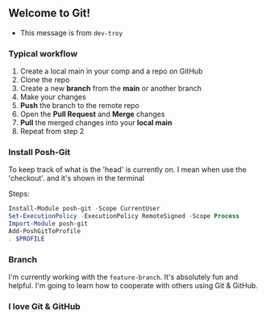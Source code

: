## Welcome to Git!

- This message is from `dev-troy` 
### Typical workflow
1. Create a local main in your comp and a repo on GitHub
2. Clone the repo
2. Create a new **branch** from the **main** or another branch
3. Make your changes
4. **Push** the branch to the remote repo
5. Open the **Pull Request** and **Merge** changes
6. **Pull** the merged changes into your **local main** 
7. Repeat from step 2

### Install Posh-Git
To keep track of what is the 'head' is currently on. I mean when use the 'checkout'.
and it's shown in the terminal

Steps:
```powershell
Install-Module posh-git -Scope CurrentUser
Set-ExecutionPolicy -ExecutionPolicy RemoteSigned -Scope Process
Import-Module posh-git
Add-PoshGitToProfile
. $PROFILE
```

### Branch
I'm currently working with the `feature-branch`.
It's absolutely fun and helpful. I'm going to learn
how to cooperate with others using Git & GitHub.

### I love Git & GitHub
